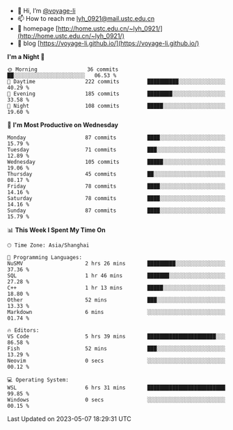 - 👋 Hi, I’m [@voyage-li](https://github.com/voyage-li/)
- 📫 How to reach me [lyh_0921@mail.ustc.edu.cn](mailto:lyh_0921@mail.ustc.edu.cn)
- 👯 homepage [http://home.ustc.edu.cn/~lyh_0921/](http://home.ustc.edu.cn/~lyh_0921/)
- 🥤 blog [https://voyage-li.github.io/](https://voyage-li.github.io/)

<!--START_SECTION:waka-->
**I'm a Night 🦉** 

```text
🌞 Morning                36 commits          ██░░░░░░░░░░░░░░░░░░░░░░░   06.53 % 
🌆 Daytime                222 commits         ██████████░░░░░░░░░░░░░░░   40.29 % 
🌃 Evening                185 commits         ████████░░░░░░░░░░░░░░░░░   33.58 % 
🌙 Night                  108 commits         █████░░░░░░░░░░░░░░░░░░░░   19.60 % 
```
📅 **I'm Most Productive on Wednesday** 

```text
Monday                   87 commits          ████░░░░░░░░░░░░░░░░░░░░░   15.79 % 
Tuesday                  71 commits          ███░░░░░░░░░░░░░░░░░░░░░░   12.89 % 
Wednesday                105 commits         █████░░░░░░░░░░░░░░░░░░░░   19.06 % 
Thursday                 45 commits          ██░░░░░░░░░░░░░░░░░░░░░░░   08.17 % 
Friday                   78 commits          ████░░░░░░░░░░░░░░░░░░░░░   14.16 % 
Saturday                 78 commits          ████░░░░░░░░░░░░░░░░░░░░░   14.16 % 
Sunday                   87 commits          ████░░░░░░░░░░░░░░░░░░░░░   15.79 % 
```


📊 **This Week I Spent My Time On** 

```text
🕑︎ Time Zone: Asia/Shanghai

💬 Programming Languages: 
NuSMV                    2 hrs 26 mins       █████████░░░░░░░░░░░░░░░░   37.36 % 
SQL                      1 hr 46 mins        ███████░░░░░░░░░░░░░░░░░░   27.28 % 
C++                      1 hr 13 mins        █████░░░░░░░░░░░░░░░░░░░░   18.80 % 
Other                    52 mins             ███░░░░░░░░░░░░░░░░░░░░░░   13.33 % 
Markdown                 6 mins              ░░░░░░░░░░░░░░░░░░░░░░░░░   01.74 % 

🔥 Editors: 
VS Code                  5 hrs 39 mins       ██████████████████████░░░   86.58 % 
Fish                     52 mins             ███░░░░░░░░░░░░░░░░░░░░░░   13.29 % 
Neovim                   0 secs              ░░░░░░░░░░░░░░░░░░░░░░░░░   00.12 % 

💻 Operating System: 
WSL                      6 hrs 31 mins       █████████████████████████   99.85 % 
Windows                  0 secs              ░░░░░░░░░░░░░░░░░░░░░░░░░   00.15 % 
```


 Last Updated on 2023-05-07 18:29:31 UTC
<!--END_SECTION:waka-->